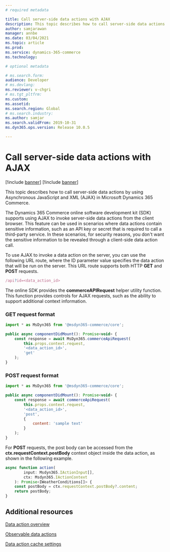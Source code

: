 ```yaml
---
# required metadata

title: Call server-side data actions with AJAX
description: This topic describes how to call server-side data actions by using Asynchronous JavaScript and XML (AJAX) in Microsoft Dynamics 365 Commerce.
author: samjarawan
manager: annbe
ms.date: 03/04/2021
ms.topic: article
ms.prod: 
ms.service: dynamics-365-commerce
ms.technology: 

# optional metadata

# ms.search.form: 
audience: Developer
# ms.devlang: 
ms.reviewer: v-chgri
# ms.tgt_pltfrm: 
ms.custom: 
ms.assetid: 
ms.search.region: Global
# ms.search.industry: 
ms.author: samjar
ms.search.validFrom: 2019-10-31
ms.dyn365.ops.version: Release 10.0.5

---
```

# Call server-side data actions with AJAX

[!include [banner](../includes/banner.md)]
[!include [banner](../includes/preview-banner.md)]

This topic describes how to call server-side data actions by using Asynchronous JavaScript and XML (AJAX) in Microsoft Dynamics 365 Commerce.

The Dynamics 365 Commerce online software development kit (SDK) supports using AJAX to invoke server-side data actions from the client browser. This feature can be used in scenarios where data actions contain sensitive information, such as an API key or secret that is required to call a third-party service. In these scenarios, for security reasons, you don't want the sensitive information to be revealed through a client-side data action call.

To use AJAX to invoke a data action on the server, you can use the following URL route, where the ID parameter value specifies the data action that will be run on the server. This URL route supports both HTTP **GET** and **POST** requests.

```js
/api?id=<data_action_id>
```

The online SDK provides the **commerceAPIRequest** helper utility function. This function provides controls for AJAX requests, such as the ability to support additional context information.

### GET request format

```js
import * as MsDyn365 from '@msdyn365-commerce/core';

public async componentDidMount(): Promise<void> {
    const response = await MsDyn365.commerceApiRequest(
        this.props.context.request,
        '<data_action_id>',
        'get'
    );
}
```

### POST request format

```js
import * as MsDyn365 from '@msdyn365-commerce/core';

public async componentDidMount(): Promise<void> {
    const response = await commerceApiRequest(
        this.props.context.request,
        '<data_action_id>',
        'post',
        {
            content: 'sample text'
        }
    );
}
```

For **POST** requests, the post body can be accessed from the **ctx.requestContext.postBody** context object inside the data action, as shown in the following example.

```js
async function action(
        input: Msdyn365.IActionInput[],
        ctx: Msdyn365.IActionContext
    ): Promise<IWeatherConditions[]> {
    const postBody = ctx.requestContext.postBody?.content;
    return postBody;
}
```

## Additional resources

[Data action overview](data-actions.md)

[Observable data actions](create-observable-data-action.md)

[Data action cache settings](data-action-cache-settings.md)
